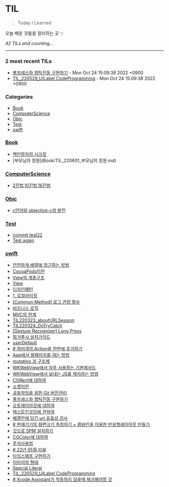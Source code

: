 # TIL
> Today I Learned

오늘 배운 것들을 정리하는 곳 ✨


_42 TILs and counting..._

---

### 2 most recent TILs

- [롱프레스와 햅틱진동 구현하기](swift/TIL220426_HapticAndLongpress.md) - Mon Oct 24 15:09:38 2022 +0900
- [TIL_220529_UILabel CodeProgramming](swift/TIL_220529_UILabelCodeProgramming.md) - Mon Oct 24 15:09:38 2022 +0900

### Categories

- [Book](#Book)
- [ComputerScience](#ComputerScience)
- [Objc](#Objc)
- [Test](#Test)
- [swift](#swift)

### [Book](#Book)
- [백만장자의 시크릿](Book/220604_BookReview_Millionaire_Secret.md)
- [부모님의 정원](Book/TIL_220601_부모님의 정원.md)

### [ComputerScience](#ComputerScience)
- [2진법,10진법,16진법](ComputerScience/221021_baseRadix.md)

### [Objc](#Objc)
- [c언어와 objective-c의 발전](Objc/TIL220421_aboutObjectiveC.md)

### [Test](#Test)
- [commit test22](Test/Test.md)
- [Test again](Test/Test333.md)

### [swift](#swift)
- [안전하게 배열에 접근하는 방법](swift/TIL220310_contactArraySafely.md)
- [CocoaPods이란](swift/TIL220311_cocoaPods&Spm.md)
- [View의 계층구조](swift/TIL220314_addSubView.md)
- [View](swift/TIL220315_aboutViewSummary.md)
- [디자인패턴](swift/TIL220316_aboutMVVM&Init.md)
- [1. 로컬라이징](swift/TIL220317_aboutLocalize&UIScreen&&UIDevice.md)
- [[Common Method] 로그 관련 함수](swift/TIL220318_aboutLogMethod.md)
- [비즈니스 로직](swift/TIL220321_aboutBusinessLogic.md)
- [MVC의 한계](swift/TIL220322_AboutMVC_NavigationController.md)
- [TIL220323_aboutURLSession](swift/TIL220323_aboutURLSession.md)
- [TIL220324_DoTryCatch](swift/TIL220324_AboutDoTryCatch.md)
- [[Gesture Recognizer] Long Press](swift/TIL220325_GestureRecognizer_LongPress.md)
- [핑거푸시 설치가이드](swift/TIL220330_fingerPush.md)
- [userDefault](swift/TIL220331_AboutUserDefualt.md)
- [# 여러개의 Action을 한번에 추가하기](swift/TIL220404_forEach.md)
- [App에서 웹페이지를 여는 방법](swift/TIL220406_webView.md)
- [mutating 과 구조체](swift/TIL220413_mutating.md)
- [WKWebView에서 자주 사용하는 기본메서드](swift/TIL220414_WKWebViewDelegage.md)
- [WKWebView에서 보내는 JS를 캐치하는 방법](swift/TIL220415_WKWebViewCatchingJS.md)
- [CGRect에 대하여](swift/TIL220419_CGRect.md)
- [소켓이란](swift/TIL220420_socket.md)
- [공동작업을 위한 Git 버전관리](swift/TIL220422_GitControl.md)
- [롱프레스와 햅틱진동 구현하기](swift/TIL220426_HapticAndLongpress.md)
- [오토레이아웃에 대하여](swift/TIL220514_autoLayout.md)
- [텍스트인코딩에 관하여](swift/TIL220517_aboutTextEncoding.md)
- [배열안에 담긴 url 유효성 검사](swift/TIL220520_aboutCheckArrayComponent.md)
- [# 현재기기의 화면크기 측정하기 + 콤바인을 이용한 반응형레이아웃 만들기](swift/TIL220523_currentDeviceCheck&useCombineReactiveAutoLayout.md)
- [깃으로 SPM 설치하기](swift/TIL220524_HowToUseSPM.md)
- [CGColor에 대하여](swift/TIL220525_aboutUIColorCgColor.md)
- [주석사용법](swift/TIL220528_PragmaMark.md)
- [# 22년 05월 리뷰](swift/TIL220530_MayReview.md)
- [타임스탬프 구현하기](swift/TIL220914_TimeStamp.md)
- [이미지의 형태](swift/TIL220915_KindsOfImageFormats.md)
- [Special Literal](swift/TIL_220527_specialLiteral.md)
- [TIL_220529_UILabel CodeProgramming](swift/TIL_220529_UILabelCodeProgramming.md)
- [# Xcode Assistant가 작동하지 않을때 체크해야할 것](swift/TIL_220531_XcodeAssistant.md)

[1]: https://simonwillison.net/2020/Apr/20/self-rewriting-readme/
[2]: https://github.com/jbranchaud/til

